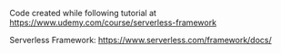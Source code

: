 Code created while following tutorial at https://www.udemy.com/course/serverless-framework

Serverless Framework: https://www.serverless.com/framework/docs/

